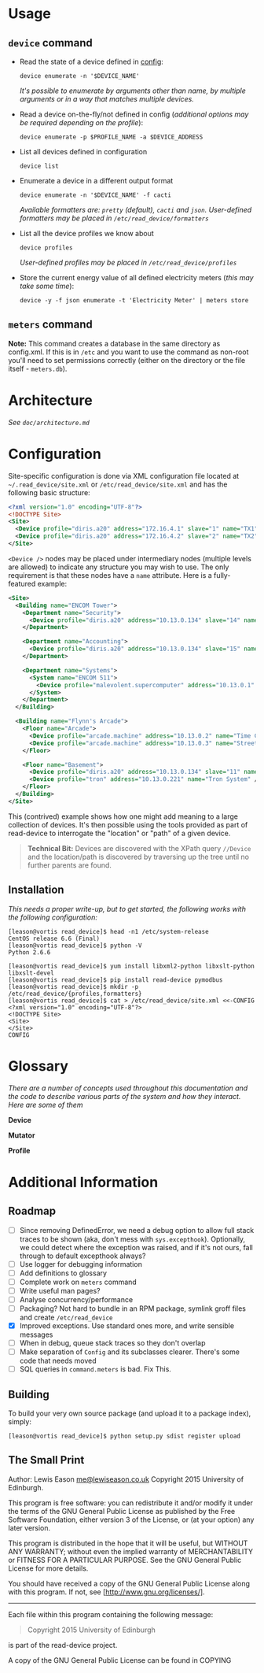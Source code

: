 # Usage

## `device` command

* Read the state of a device defined in [config](#Configuration):

  `device enumerate -n '$DEVICE_NAME'`

  *It's possible to enumerate by arguments other than name, by multiple arguments or in a way that matches multiple devices.*

* Read a device on-the-fly/not defined in config (*additional options may be required depending on the profile*):

  `device enumerate -p $PROFILE_NAME -a $DEVICE_ADDRESS`

* List all devices defined in configuration

  `device list`

* Enumerate a device in a different output format

  `device enumerate -n '$DEVICE_NAME' -f cacti`

  *Available formatters are: `pretty` (default), `cacti` and `json`. User-defined formatters may be placed in `/etc/read_device/formatters`*

* List all the device profiles we know about

  `device profiles`

  *User-defined profiles may be placed in `/etc/read_device/profiles`*

* Store the current energy value of all defined electricity meters (*this may take some time*):

  `device -y -f json enumerate -t 'Electricity Meter' | meters store`

## `meters` command

**Note:** This command creates a database in the same directory as config.xml. If this is in `/etc` and you want to use
the command as non-root you'll need to set permissions correctly (either on the directory or the file itself - `meters.db`).

# Architecture

*See `doc/architecture.md`*

# Configuration

Site-specific configuration is done via XML configuration file located at `~/.read_device/site.xml` or
`/etc/read_device/site.xml` and has the following basic structure:

``` xml
<?xml version="1.0" encoding="UTF-8"?>
<!DOCTYPE Site>
<Site>
  <Device profile="diris.a20" address="172.16.4.1" slave="1" name="TX1" />
  <Device profile="diris.a20" address="172.16.4.2" slave="2" name="TX2" />
</Site>
```

`<Device />` nodes may be placed under intermediary nodes (multiple levels are allowed) to indicate any structure you may
wish to use. The only requirement is that these nodes have a `name` attribute. Here is a fully-featured example:

``` xml
<Site>
  <Building name="ENCOM Tower">
    <Department name="Security">
      <Device profile="diris.a20" address="10.13.0.134" slave="14" name="DB10 Supply" />
    </Department>

    <Department name="Accounting">
      <Device profile="diris.a20" address="10.13.0.134" slave="15" name="DB11 Supply" />
    </Department>

    <Department name="Systems">
      <System name="ENCOM 511">
        <Device profile="malevolent.supercomputer" address="10.13.0.1" slave="humanity" name="ENCOM 511" />
      </System>
    </Department>
  </Building>

  <Building name="Flynn's Arcade">
    <Floor name="Arcade">
      <Device profile="arcade.machine" address="10.13.0.2" name="Time Crisis" />
      <Device profile="arcade.machine" address="10.13.0.3" name="Street Fighter II" />
    </Floor>

    <Floor name="Basement">
      <Device profile="diris.a20" address="10.13.0.134" slave="11" name="TX1" />
      <Device profile="tron" address="10.13.0.221" name="Tron System" />
    </Floor>
  </Building>
</Site>
```

This (contrived) example shows how one might add meaning to a large collection of devices. It's then possible using the
tools provided as part of read-device to interrogate the "location" or "path" of a given device.

> **Technical Bit:** Devices are discovered with the XPath query `//Device` and the location/path is
> discovered by traversing up the tree until no further parents are found.

## Installation

*This needs a proper write-up, but to get started, the following works with the following configuration:*

```shell
[leason@vortis read_device]$ head -n1 /etc/system-release
CentOS release 6.6 (Final)
[leason@vortis read_device]$ python -V
Python 2.6.6
```

```shell
[leason@vortis read_device]$ yum install libxml2-python libxslt-python libxslt-devel
[leason@vortis read_device]$ pip install read-device pymodbus
[leason@vortis read_device]$ mkdir -p /etc/read_device/{profiles,formatters}
[leason@vortis read_device]$ cat > /etc/read_device/site.xml <<-CONFIG
<?xml version="1.0" encoding="UTF-8"?>
<!DOCTYPE Site>
<Site>
</Site>
CONFIG
```

# Glossary

*There are a number of concepts used throughout this documentation and the code to describe various parts of the system
and how they interact. Here are some of them*

**Device**

**Mutator**

**Profile**


# Additional Information

## Roadmap

* [ ] Since removing DefinedError, we need a debug option to allow full stack traces to be shown (aka, don't mess with `sys.excepthook`). Optionally, we could detect where the exception was raised, and if it's not ours, fall through to default excepthook always?
* [ ] Use logger for debugging information
* [ ] Add definitions to glossary
* [ ] Complete work on `meters` command
* [ ] Write useful man pages?
* [ ] Analyse concurrency/performance
* [ ] Packaging? Not hard to bundle in an RPM package, symlink groff files and create `/etc/read_device`
* [x] Improved exceptions. Use standard ones more, and write sensible messages
* [ ] When in debug, queue stack traces so they don't overlap
* [ ] Make separation of `Config` and its subclasses clearer. There's some code that needs moved
* [ ] SQL queries in `command.meters` is bad. Fix This.

## Building

To build your very own source package (and upload it to a package index), simply:

```shell
[leason@vortis read_device]$ python setup.py sdist register upload
```

## The Small Print

Author: Lewis Eason <me@lewiseason.co.uk>
Copyright 2015 University of Edinburgh.

This program is free software: you can redistribute it and/or modify
it under the terms of the GNU General Public License as published by
the Free Software Foundation, either version 3 of the License, or
(at your option) any later version.

This program is distributed in the hope that it will be useful,
but WITHOUT ANY WARRANTY; without even the implied warranty of
MERCHANTABILITY or FITNESS FOR A PARTICULAR PURPOSE. See the
GNU General Public License for more details.

You should have received a copy of the GNU General Public License
along with this program. If not, see [http://www.gnu.org/licenses/].

---

Each file within this program containing the following message:

> Copyright 2015 University of Edinburgh

is part of the read-device project.

A copy of the GNU General Public License can be found in COPYING
